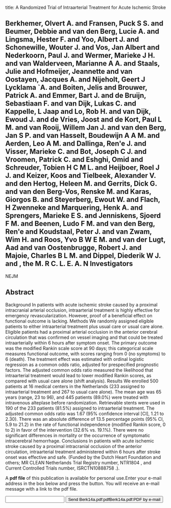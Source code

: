 title: A Randomized Trial of Intraarterial Treatment for Acute Ischemic Stroke

## Berkhemer, Olvert A. and Fransen, Puck S S. and Beumer, Debbie and van den Berg, Lucie A. and Lingsma, Hester F. and Yoo, Albert J. and Schonewille, Wouter J. and Vos, Jan Albert and Nederkoorn, Paul J. and Wermer, Marieke J H. and van Walderveen, Marianne A A. and Staals, Julie and Hofmeijer, Jeannette and van Oostayen, Jacques A. and Nijeholt, Geert J Lycklama `A. and Boiten, Jelis and Brouwer, Patrick A. and Emmer, Bart J. and de Bruijn, Sebastiaan F. and van Dijk, Lukas C. and Kappelle, L Jaap and Lo, Rob H. and van Dijk, Ewoud J. and de Vries, Joost and de Kort, Paul L M. and van Rooij, Willem Jan J. and van den Berg, Jan S P. and van Hasselt, Boudewijn A A M. and Aerden, Leo A M. and Dallinga, Ren'e J. and Visser, Marieke C. and Bot, Joseph C J. and Vroomen, Patrick C. and Eshghi, Omid and Schreuder, Tobien H C M L. and Heijboer, Roel J J. and Keizer, Koos and Tielbeek, Alexander V. and den Hertog, Heleen M. and Gerrits, Dick G. and van den Berg-Vos, Renske M. and Karas, Giorgos B. and Steyerberg, Ewout W. and Flach, H Zwenneke and Marquering, Henk A. and Sprengers, Marieke E S. and Jenniskens, Sjoerd F M. and Beenen, Ludo F M. and van den Berg, Ren'e and Koudstaal, Peter J. and van Zwam, Wim H. and Roos, Yvo B W E M. and van der Lugt, Aad and van Oostenbrugge, Robert J. and Majoie, Charles B L M. and Dippel, Diederik W J. and , the M. R C. L. E. A. N Investigators
NEJM


## Abstract
Background In patients with acute ischemic stroke caused by a proximal intracranial arterial occlusion, intraarterial treatment is highly effective for emergency revascularization. However, proof of a beneficial effect on functional outcome is lacking. Methods We randomly assigned eligible patients to either intraarterial treatment plus usual care or usual care alone. Eligible patients had a proximal arterial occlusion in the anterior cerebral circulation that was confirmed on vessel imaging and that could be treated intraarterially within 6 hours after symptom onset. The primary outcome was the modified Rankin scale score at 90 days; this categorical scale measures functional outcome, with scores ranging from 0 (no symptoms) to 6 (death). The treatment effect was estimated with ordinal logistic regression as a common odds ratio, adjusted for prespecified prognostic factors. The adjusted common odds ratio measured the likelihood that intraarterial treatment would lead to lower modified Rankin scores, as compared with usual care alone (shift analysis). Results We enrolled 500 patients at 16 medical centers in the Netherlands (233 assigned to intraarterial treatment and 267 to usual care alone). The mean age was 65 years (range, 23 to 96), and 445 patients (89.0%) were treated with intravenous alteplase before randomization. Retrievable stents were used in 190 of the 233 patients (81.5%) assigned to intraarterial treatment. The adjusted common odds ratio was 1.67 (95% confidence interval [CI], 1.21 to 2.30). There was an absolute difference of 13.5 percentage points (95% CI, 5.9 to 21.2) in the rate of functional independence (modified Rankin score, 0 to 2) in favor of the intervention (32.6% vs. 19.1%). There were no significant differences in mortality or the occurrence of symptomatic intracerebral hemorrhage. Conclusions In patients with acute ischemic stroke caused by a proximal intracranial occlusion of the anterior circulation, intraarterial treatment administered within 6 hours after stroke onset was effective and safe. (Funded by the Dutch Heart Foundation and others; MR CLEAN Netherlands Trial Registry number, NTR1804 , and Current Controlled Trials number, ISRCTN10888758 .).

A <b>pdf file</b> of this publication is available for personal use.Enter your e-mail address in the box below and press the button. You will receive an e-mail message with a link to the pdf file.
<form action="sender.php">  <input type="text" name="email">  <input type="submit" value="Send Berk14a.pdf:pdfBerk14a.pdf:PDF by e-mail"></form>